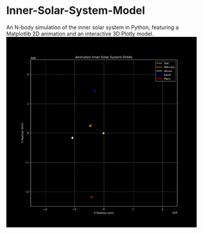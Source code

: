# Inner-Solar-System-Model
An N-body simulation of the inner solar system in Python, featuring a Matplotlib 2D animation and an interactive 3D Plotly model.
![Solar System 2D Animation](solar_system_animation_15s.gif)

